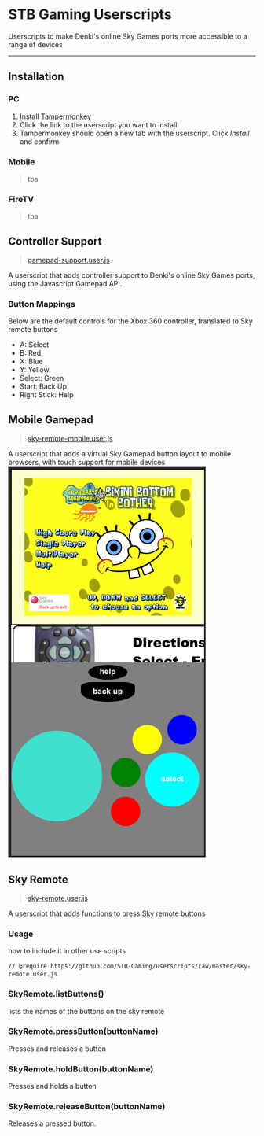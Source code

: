 # STB Gaming Userscripts
Userscripts to make Denki's online Sky Games ports more accessible to a range of devices

---

## Installation

### PC
1. Install [Tampermonkey](https://www.tampermonkey.net/)
2. Click the link to the userscript you want to install
3. Tampermonkey should open a new tab with the userscript. Click _Install_ and confirm
### Mobile
> tba
### FireTV
> tba

## Controller Support
> [gamepad-support.user.js](https://github.com/STB-Gaming/userscripts/raw/master/gamepad-support.user.js)

A userscript that adds controller support to Denki's online Sky Games ports, using the Javascript Gamepad API.

### Button Mappings

Below are the default controls for the Xbox 360 controller, translated to Sky remote buttons

* A: Select
* B: Red
* X: Blue
* Y: Yellow
* Select: Green
* Start: Back Up
* Right Stick: Help

## Mobile Gamepad
> [sky-remote-mobile.user.js](https://github.com/STB-Gaming/userscripts/raw/master/sky-remote-mobile.user.js)

A userscript that adds a virtual Sky Gamepad button layout to mobile browsers, with touch support for mobile devices
![](screenshots/mobile-gamepad.png)

## Sky Remote
> [sky-remote.user.js](https://github.com/STB-Gaming/userscripts/raw/master/sky-remote.user.js)

A userscript that adds functions to press Sky remote buttons


### Usage
how to include it in other use scripts
```
// @require https://github.com/STB-Gaming/userscripts/raw/master/sky-remote.user.js
```

### SkyRemote.listButtons()
lists the names of the buttons on the sky remote

### SkyRemote.pressButton(buttonName)
Presses and releases a button

### SkyRemote.holdButton(buttonName)
Presses and holds a button

### SkyRemote.releaseButton(buttonName)
Releases a pressed button.
